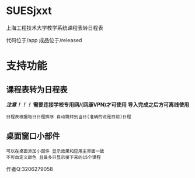 # SUESjxxt
上海工程技术大学教学系统课程表转日程表

代码位于/app
成品位于/released

# 支持功能

## 课程表转为日程表
***注意！！！***
**需要连接学校专用网/(网康VPN)才可使用 导入完成之后方可离线使用**
    
    日程表根据每日日程排序 自动跳转到当日(准确的说是目前)日程
## 桌面窗口小部件
    可以在桌面添加小部件 显示效果和应用主界面一致
    不可自定义颜色 且最多只显示接下来的15个课程






作者Q:3206279058

